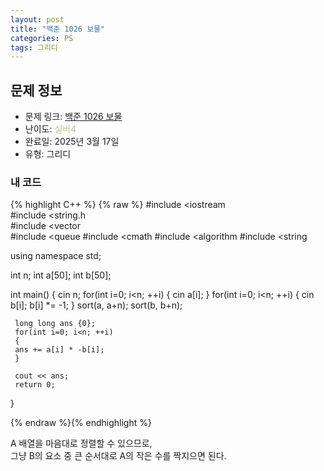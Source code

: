 ```yaml
---
layout: post
title: "백준 1026 보물"
categories: PS
tags: 그리디
---
```


## 문제 정보
- 문제 링크: [백준 1026 보물](https://www.acmicpc.net/problem/1026)
- 난이도: <span style="color:#B5C78A">실버4</span>
- 완료일: 2025년 3월 17일
- 유형: 그리디

### 내 코드

{% highlight C++ %} {% raw %}
#include <iostream	
#include <string.h	
#include <vector	
#include <queue	
#include <cmath	
#include <algorithm	
#include <string	

using namespace std;

int n;
int a[50];
int b[50];

int main()
{
	 cin 		 n;
	 for(int i=0; i<n; ++i)
	 {
	 cin 		 a[i];
	 }
	 for(int i=0; i<n; ++i)
	 {
	 cin 		 b[i];
	 b[i] *= -1;
	 }
	 sort(a, a+n);
	 sort(b, b+n);

	 long long ans {0};
	 for(int i=0; i<n; ++i)
	 {
	 ans += a[i] * -b[i];
	 }

	 cout << ans;
	 return 0;
}


{% endraw %}{% endhighlight %}

A 배열을 마음대로 정렬할 수 있으므로,  
그냥 B의 요소 중 큰 순서대로 A의 작은 수를 짝지으면 된다.  

